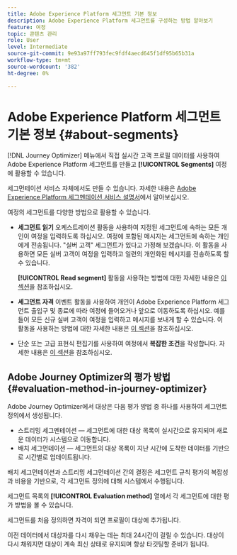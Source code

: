 ```yaml
---
title: Adobe Experience Platform 세그먼트 기본 정보
description: Adobe Experience Platform 세그먼트를 구성하는 방법 알아보기
feature: 여정
topic: 콘텐츠 관리
role: User
level: Intermediate
source-git-commit: 9e93a97ff793fec9fdf4aecd645f1df95b65b31a
workflow-type: tm+mt
source-wordcount: '382'
ht-degree: 0%

---
```


# Adobe Experience Platform 세그먼트 기본 정보 {#about-segments}

[!DNL Journey Optimizer]  메뉴에서 직접 실시간 고객 프로필 데이터를 사용하여 Adobe Experience Platform 세그먼트를 만들고  **[!UICONTROL Segments]** 여정에 활용할 수 있습니다.

세그먼테이션 서비스 자체에서도 만들 수 있습니다. 자세한 내용은 [Adobe Experience Platform 세그멘테이션 서비스 설명서](https://experienceleague.adobe.com/docs/experience-platform/segmentation/home.html)에서 알아보십시오.

여정의 세그먼트를 다양한 방법으로 활용할 수 있습니다.

* **세그먼트 읽기** 오케스트레이션 활동을 사용하여 지정된 세그먼트에 속하는 모든 개인이 여정을 입력하도록 하십시오. 여정에 포함된 메시지는 세그먼트에 속하는 개인에게 전송됩니다. &quot;실버 고객&quot; 세그먼트가 있다고 가정해 보겠습니다. 이 활동을 사용하면 모든 실버 고객이 여정을 입력하고 일련의 개인화된 메시지를 전송하도록 할 수 있습니다.

   **[!UICONTROL Read segment]** 활동을 사용하는 방법에 대한 자세한 내용은 [이 섹션](../building-journeys/read-segment.md#configuring-segment-trigger-activity)을 참조하십시오.

* **세그먼트 자격** 이벤트 활동을 사용하여 개인이 Adobe Experience Platform 세그먼트 출입구 및 종료에 따라 여정에 들어오거나 앞으로 이동하도록 하십시오. 예를 들어 모든 신규 실버 고객이 여정을 입력하고 메시지를 보내게 할 수 있습니다. 이 활동을 사용하는 방법에 대한 자세한 내용은 [이 섹션](../building-journeys/segment-qualification-events.md)을 참조하십시오.

* 단순 또는 고급 표현식 편집기를 사용하여 여정에서 **복잡한 조건**&#x200B;을 작성합니다. 자세한 내용은 [이 섹션](../building-journeys/condition-activity.md#using-a-segment)을 참조하십시오.

## Adobe Journey Optimizer의 평가 방법 {#evaluation-method-in-journey-optimizer}

Adobe Journey Optimizer에서 대상은 다음 평가 방법 중 하나를 사용하여 세그먼트 정의에서 생성됩니다.

* 스트리밍 세그멘테이션 — 세그먼트에 대한 대상 목록이 실시간으로 유지되며 새로운 데이터가 시스템으로 이동합니다.
* 배치 세그먼테이션 — 세그먼트의 대상 목록이 지난 시간에 도착한 데이터를 기반으로 시간별로 업데이트됩니다.

배치 세그먼테이션과 스트리밍 세그먼테이션 간의 결정은 세그먼트 규칙 평가의 복잡성과 비용을 기반으로, 각 세그먼트 정의에 대해 시스템에서 수행됩니다.

세그먼트 목록의 **[!UICONTROL Evaluation method]** 열에서 각 세그먼트에 대한 평가 방법을 볼 수 있습니다.

세그먼트를 처음 정의하면 자격이 되면 프로필이 대상에 추가됩니다.

이전 데이터에서 대상자를 다시 채우는 데는 최대 24시간이 걸릴 수 있습니다. 대상이 다시 채워지면 대상이 계속 최신 상태로 유지되며 항상 타깃팅할 준비가 됩니다.
